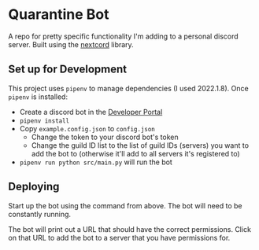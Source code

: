 # Quarantine Bot

A repo for pretty specific functionality I'm adding to a personal discord server. Built using the
[nextcord](https://github.com/nextcord/nextcord) library.

## Set up for Development

This project uses `pipenv` to manage dependencies (I used 2022.1.8). Once `pipenv` is installed:

- Create a discord bot in the [Developer Portal](https://discord.com/developers/applications)
- `pipenv install`
- Copy `example.config.json` to `config.json`
    - Change the token to your discord bot's token
    - Change the guild ID list to the list of guild IDs (servers) you want to add the bot to (otherwise it'll add to
      all servers it's registered to)
- `pipenv run python src/main.py` will run the bot

## Deploying

Start up the bot using the command from above. The bot will need to be constantly running.

The bot will print out a URL that should have the correct permissions. Click on that URL to add the bot to a server
that you have permissions for.